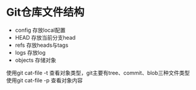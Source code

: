 # Git仓库文件结构

* config  存放local配置
* HEAD  存放当前分支head
* refs  存放heads与tags
* logs  存放log
* objects  存储对象

使用git cat-file -t 查看对象类型，git主要有tree、commit、blob三种文件类型  
使用git cat-file -p 查看对象内容
